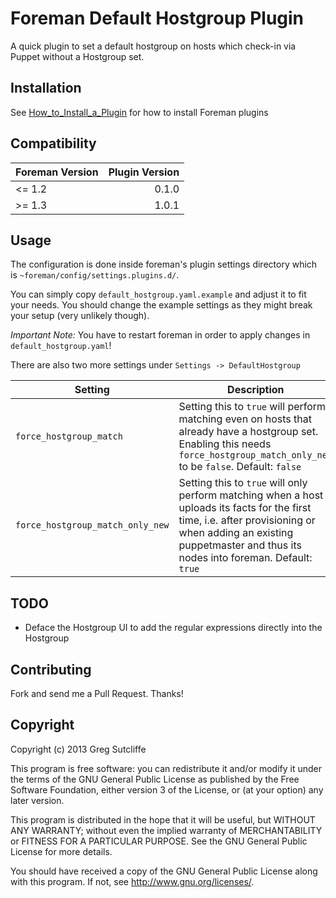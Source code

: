# Foreman Default Hostgroup Plugin

A quick plugin to set a default hostgroup on hosts which check-in via Puppet without
a Hostgroup set.

## Installation

See [How_to_Install_a_Plugin](http://projects.theforeman.org/projects/foreman/wiki/How_to_Install_a_Plugin)
for how to install Foreman plugins

## Compatibility

| Foreman Version | Plugin Version |
| --------------- | --------------:|
| <= 1.2          | 0.1.0          |
| >= 1.3          | 1.0.1          |

## Usage

The configuration is done inside foreman's plugin settings directory which is ```~foreman/config/settings.plugins.d/```.

You can simply copy ```default_hostgroup.yaml.example``` and adjust it to fit your needs. You should change the example settings as they might break your setup (very unlikely though).

*Important Note:* You have to restart foreman in order to apply changes in ```default_hostgroup.yaml```!

There are also two more settings under ```Settings -> DefaultHostgroup```

| Setting | Description |
| ------- | ----------- |
| ```force_hostgroup_match``` | Setting this to ```true``` will perform matching even on hosts that already have a hostgroup set. Enabling this needs ```force_hostgroup_match_only_new``` to be ```false```.  Default: ```false``` |
| ```force_hostgroup_match_only_new``` | Setting this to ```true``` will only perform matching when a host uploads its facts for the first time, i.e. after provisioning or when adding an existing puppetmaster and thus its nodes into foreman. Default: ```true``` |


## TODO

* Deface the Hostgroup UI to add the regular expressions directly into the Hostgroup

## Contributing

Fork and send me a Pull Request. Thanks!

## Copyright

Copyright (c) 2013 Greg Sutcliffe

This program is free software: you can redistribute it and/or modify
it under the terms of the GNU General Public License as published by
the Free Software Foundation, either version 3 of the License, or
(at your option) any later version.

This program is distributed in the hope that it will be useful,
but WITHOUT ANY WARRANTY; without even the implied warranty of
MERCHANTABILITY or FITNESS FOR A PARTICULAR PURPOSE.  See the
GNU General Public License for more details.

You should have received a copy of the GNU General Public License
along with this program.  If not, see <http://www.gnu.org/licenses/>.

